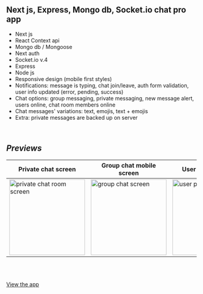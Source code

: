 ## Next js, Express, Mongo db, Socket.io chat pro app

- Next js
- React Context api
- Mongo db / Mongoose
- Next auth
- Socket.io v.4
- Express
- Node js
- Responsive design (mobile first styles)
- Notifications: message is typing, chat join/leave, auth form validation, user info updated (error, pending, success)
- Chat options: group messaging, private messaging, new message alert, users online, chat room members online
- Chat messages' variations: text, emojis, text + emojis
- Extra: private messages are backed up on server

<br />

## _Previews_

| Private chat screen | Group chat mobile screen | User profile screen |
| ------ | ------ | ------ |
| <img src="https://github.com/vhludnev/chatapp-nextjs-fullstack.git/blob/master/client/previews/chat.png" width="200" alt="private chat room screen" /> | <img src="https://github.com/vhludnev/chatapp-nextjs-fullstack.git/blob/master/client/previews/chat_mobile.png" width="200" alt="group chat screen" /> | <img src="https://github.com/vhludnev/chatapp-nextjs-fullstack.git/blob/master/client/previews/chat_auth.png" width="200" alt="user profile screen" /> |

<br/><br/>


[View the app](https://chatroomspro.netlify.app)